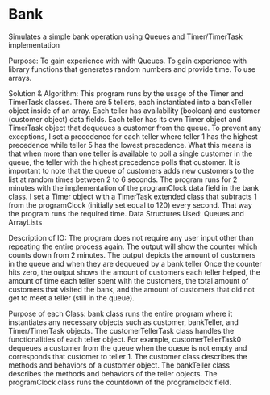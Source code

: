 # Bank
Simulates a simple bank operation using Queues and Timer/TimerTask implementation

Purpose: To gain experience with with Queues.
		   To gain experience with library functions that generates random numbers and provide time.
		   To use arrays.

Solution & Algorithm: This program runs by the usage of the Timer and TimerTask classes. There are 5 tellers, each instantiated into a bankTeller
						object inside of an array. Each teller has availability (boolean) and customer (customer object) data fields. Each teller has 
						its own Timer object and TimerTask object that dequeues a customer from the queue. To prevent any exceptions, I set a precedence
						for each teller where teller 1 has the highest precedence while teller 5 has the lowest precedence. What this means is that when
						more than one teller is available to poll a single customer in the queue, the teller with the highest precedence polls that customer.
						It is important to note that the queue of customers adds new customers to the list at random times between 2 to 6 seconds. The program
						runs for 2 minutes with the implementation of the programClock data field in the bank class. I set a Timer object with a TimerTask
						extended class that subtracts 1 from the programClock (initially set equal to 120) every second. That way the program runs the 
						required time. 
Data Structures Used: Queues and ArrayLists

Description of IO: The program does not require any user input other than repeating the entire process again. The output will show the counter which 
					 counts down from 2 minutes. The output depicts the amount of customers in the queue and when they are dequeued by a bank teller
					 Once the counter hits zero, the output shows the amount of customers each teller helped, the amount of time each teller spent with 
					 the customers, the total amount of customers that visited the bank, and the amount of customers that did not get to meet a teller 
					 (still in the queue).

Purpose of each Class: bank class runs the entire program where it instantiates any necessary objects such as customer, bankTeller, and Timer/TimerTask
						 objects. The customerTellerTask class handles the functionalities of each teller object. For example, customerTellerTask0 dequeues
						 a customer from the queue when the queue is not empty and corresponds that customer to teller 1. The customer class describes the 
						 methods and behaviors of a customer object. The bankTeller class describes the methods and behaviors of the teller objects. The 
						 programClock class runs the countdown of the programclock field.
